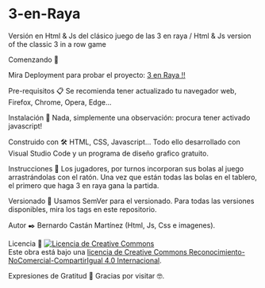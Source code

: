 # 3-en-Raya
Versión en Html &amp; Js del clásico juego de las 3 en raya / Html &amp; Js version of the classic 3 in a row game

Comenzando 🚀

Mira Deployment para probar el proyecto: <a href="https://declaraval.github.io/3-en-Raya/" target="blank"> 3 en Raya !!</a>

Pre-requisitos 📋
Se recomienda tener actualizado tu navegador web, Firefox, Chrome, Opera, Edge...

Instalación 🔧
Nada, simplemente una observación: procura tener activado javascript!

Construido con 🛠️
HTML, CSS, Javascript... Todo ello desarrollado con Visual Studio Code y un programa de diseño grafico gratuito.

Instrucciones 📖
Los jugadores, por turnos incorporan sus bolas al juego arrastrándolas con el ratón. 
Una vez que están todas las bolas en el tablero, el primero que haga 3 en raya gana la partida.

Versionado 📌
Usamos SemVer para el versionado. Para todas las versiones disponibles, mira los tags en este repositorio.

Autor ✒️
Bernardo Castán Martínez (Html, Js, Css e imagenes).

Licencia 📄 <a rel="license" href="http://creativecommons.org/licenses/by-nc-sa/4.0/"><img alt="Licencia de Creative Commons" style="border-width:0" src="https://i.creativecommons.org/l/by-nc-sa/4.0/88x31.png" /></a><br />Este obra está bajo una <a rel="license" href="http://creativecommons.org/licenses/by-nc-sa/4.0/">licencia de Creative Commons Reconocimiento-NoComercial-CompartirIgual 4.0 Internacional</a>.

Expresiones de Gratitud 🎁
Gracias por visitar 🤓.
